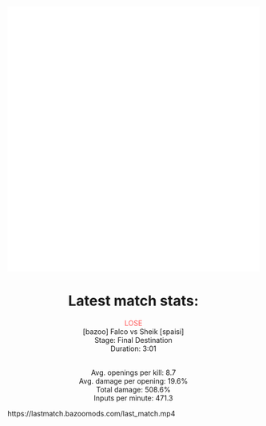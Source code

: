 <div align="center">
    <img src="https://github.com/nachoverdon/nachoverdon/blob/master/profile.svg" width="838" height="530"/>
<!--START_SECTION:slippi_stats-->
<div>
<h1>Latest match stats:</h1>
<p>
<span style="color: #f55;">LOSE</span>
<br>
<span>[bazoo] Falco vs Sheik [spaisi]</span>
<br>
<span>Stage: Final Destination</span>
<br>
<span>Duration: 3:01</span>
<br>
<br>

<span>Avg. openings per kill: 8.7</span>
<br>
<span>Avg. damage per opening: 19.6%</span>
<br>
<span>Total damage: 508.6%</span>
<br>
<span>Inputs per minute: 471.3</span>
<br>
</p>
</div>
<!--END_SECTION:slippi_stats-->
</div>
https://lastmatch.bazoomods.com/last_match.mp4
